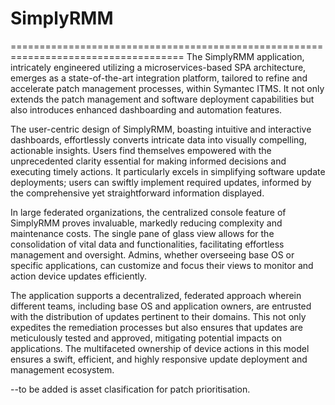 # SimplyRMM
====================================================================================
The SimplyRMM application, intricately engineered utilizing a microservices-based SPA architecture, emerges 
as a state-of-the-art integration platform, tailored to refine and accelerate patch management processes, 
within Symantec ITMS. It not only extends the patch management and software deployment 
capabilities but also introduces enhanced dashboarding and automation features.

The user-centric design of SimplyRMM, boasting intuitive and interactive dashboards, effortlessly converts 
intricate data into visually compelling, actionable insights. Users find themselves empowered with the unprecedented 
clarity essential for making informed decisions and executing timely actions. It particularly excels in simplifying 
software update deployments; users can swiftly implement required updates, informed by the comprehensive yet 
straightforward information displayed.

In large federated organizations, the centralized console feature of SimplyRMM proves invaluable, markedly reducing 
complexity and maintenance costs. The single pane of glass view allows for the consolidation of vital data and 
functionalities, facilitating effortless management and oversight. Admins, whether overseeing base OS or specific 
applications, can customize and focus their views to monitor and action device updates efficiently.

The application supports a decentralized, federated approach wherein different teams, including base OS and 
application owners, are entrusted with the distribution of updates pertinent to their domains. This not only 
expedites the remediation processes but also ensures that updates are meticulously tested and approved, mitigating 
potential impacts on applications. The multifaceted ownership of device actions in this model ensures a 
swift, efficient, and highly responsive update deployment and management ecosystem.

--to be added is asset clasification for patch prioritisation.